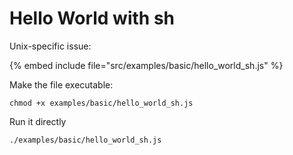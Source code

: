 # Hello World with sh

Unix-specific issue:

{% embed include file="src/examples/basic/hello_world_sh.js" %}

Make the file executable:

```
chmod +x examples/basic/hello_world_sh.js
```

Run it directly

```
./examples/basic/hello_world_sh.js
```


